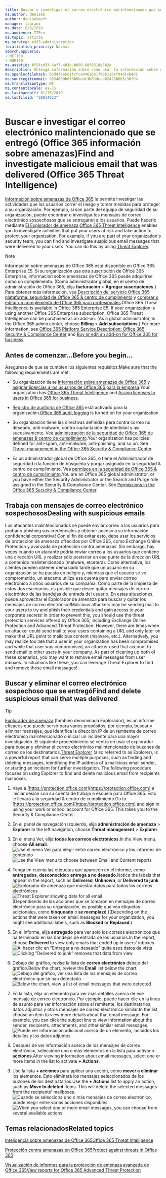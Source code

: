 ```yaml
---
title: Buscar e investigar el correo electrónico malintencionado que se entregó (Office 365 información sobre amenazas)
ms.author: deniseb
author: denisebmsft
manager: laurawi
ms.date: 8/6/2018
ms.audience: ITPro
ms.topic: article
ms.service: o365-administration
localization_priority: Normal
search.appverid:
- MET150
- MOE150
ms.assetid: 8f54cd33-4af7-4d1b-b800-68f8818e5b2a
description: Obtenga información sobre cómo usar la información sobre amenazas para buscar e investigar el correo electrónico malintencionado.
ms.openlocfilehash: b6d4f8a5d1fcfce4461b91796b1264f94d1eb4d1
ms.sourcegitcommit: 9034809b6f308bedc3b8ddcca8242586b5c30f94
ms.translationtype: MT
ms.contentlocale: es-ES
ms.lasthandoff: 01/15/2019
ms.locfileid: "28014922"
---
```

# <a name="find-and-investigate-malicious-email-that-was-delivered-office-365-threat-intelligence"></a><span data-ttu-id="9d6e9-103">Buscar e investigar el correo electrónico malintencionado que se entregó (Office 365 información sobre amenazas)</span><span class="sxs-lookup"><span data-stu-id="9d6e9-103">Find and investigate malicious email that was delivered (Office 365 Threat Intelligence)</span></span>

<span data-ttu-id="9d6e9-p101">[Información sobre amenazas de Office 365](office-365-ti.md) le permite investigar las actividades que los usuarios correr el riesgo y tomar medidas para proteger a su organización. Por ejemplo, si son parte del equipo de seguridad de su organización, puede encontrar e investigar los mensajes de correo electrónico sospechosos que se entregaron a los usuarios. Puede hacerlo mediante [El Explorador de amenaza](get-started-with-ti.md#threat-explorer).</span><span class="sxs-lookup"><span data-stu-id="9d6e9-p101">[Office 365 Threat Intelligence](office-365-ti.md) enables you to investigate activities that put your users at risk and take action to protect your organization. For example, if you are part of your organization's security team, you can find and investigate suspicious email messages that were delivered to your users. You can do this by using [Threat Explorer](get-started-with-ti.md#threat-explorer).</span></span>
  
> [!NOTE]
> <span data-ttu-id="9d6e9-p102">Información sobre amenazas de Office 365 está disponible en Office 365 Enterprise E5. Si su organización usa otra suscripción de Office 365 Enterprise, información sobre amenazas de Office 365 puede adquirirse como un complemento. (Como administrador global, en el centro de administración de Office 365, elija **facturación** \> **Agregar suscripciones**.) Para obtener más información, vea [Descripción del servicio Office 365 plataforma: seguridad de Office 365 &amp; centro de cumplimiento](https://technet.microsoft.com/en-us/library/dn933793.aspx) y [comprar o editar un complemento de Office 365 para profesionales](https://support.office.com/article/4e7b57d6-b93b-457d-aecd-0ea58bff07a6).</span><span class="sxs-lookup"><span data-stu-id="9d6e9-p102">Office 365 Threat Intelligence is available in Office 365 Enterprise E5. If your organization is using another Office 365 Enterprise subscription, Office 365 Threat Intelligence can be purchased as an add-on. (As a global administrator, in the Office 365 admin center, choose **Billing** \> **Add subscriptions**.) For more information, see [Office 365 Platform Service Description: Office 365 Security &amp; Compliance Center](https://technet.microsoft.com/en-us/library/dn933793.aspx) and [Buy or edit an add-on for Office 365 for business](https://support.office.com/article/4e7b57d6-b93b-457d-aecd-0ea58bff07a6).</span></span> 
  
## <a name="before-you-begin"></a><span data-ttu-id="9d6e9-110">Antes de comenzar...</span><span class="sxs-lookup"><span data-stu-id="9d6e9-110">Before you begin...</span></span>

<span data-ttu-id="9d6e9-111">Asegúrese de que se cumplen los siguientes requisitos:</span><span class="sxs-lookup"><span data-stu-id="9d6e9-111">Make sure that the following requirements are met:</span></span>
  
- <span data-ttu-id="9d6e9-112">Su organización tiene [Información sobre amenazas de Office 365](office-365-ti.md) y [asignar licencias a los usuarios de Office 365 para la empresa](https://support.office.com/article/997596b5-4173-4627-b915-36abac6786dc).</span><span class="sxs-lookup"><span data-stu-id="9d6e9-112">Your organization has [Office 365 Threat Intelligence](office-365-ti.md) and [Assign licenses to users in Office 365 for business](https://support.office.com/article/997596b5-4173-4627-b915-36abac6786dc).</span></span>
    
- <span data-ttu-id="9d6e9-113">[Registro de auditoría de Office 365](turn-audit-log-search-on-or-off.md) está activado para la organización.</span><span class="sxs-lookup"><span data-stu-id="9d6e9-113">[Office 365 audit logging](turn-audit-log-search-on-or-off.md) is turned on for your organization.</span></span> 
    
- <span data-ttu-id="9d6e9-p103">Su organización tiene las directivas definidas para contra correo no deseado, anti-malware, contra suplantación de identidad y así sucesivamente. Vea [administración de la seguridad de Office 365 de amenazas &amp; centro de cumplimiento](threat-management.md).</span><span class="sxs-lookup"><span data-stu-id="9d6e9-p103">Your organization has policies defined for anti-spam, anti-malware, anti-phishing, and so on. See [Threat management in the Office 365 Security &amp; Compliance Center](threat-management.md).</span></span>
    
- <span data-ttu-id="9d6e9-p104">Es un administrador global de Office 365, o tiene el Administrador de seguridad o la función de búsqueda y purgar asignado en la seguridad &amp; centro de cumplimiento. Vea [permisos en la seguridad de Office 365 &amp; centro de cumplimiento](permissions-in-the-security-and-compliance-center.md).</span><span class="sxs-lookup"><span data-stu-id="9d6e9-p104">You are an Office 365 global administrator, or you have either the Security Administrator or the Search and Purge role assigned in the Security &amp; Compliance Center. See [Permissions in the Office 365 Security &amp; Compliance Center](permissions-in-the-security-and-compliance-center.md).</span></span>
    
## <a name="dealing-with-suspicious-emails"></a><span data-ttu-id="9d6e9-118">Trabaja con mensajes de correo electrónico sospechosos</span><span class="sxs-lookup"><span data-stu-id="9d6e9-118">Dealing with suspicious emails</span></span>

<span data-ttu-id="9d6e9-p105">Los atacantes malintencionados se puede enviar correo a los usuarios para probar y phishing sus credenciales y obtener acceso a su información confidencial corporativa! Con el fin de evitar esto, debe usar los servicios de protección de amenaza ofrecidos por Office 365, como Exchange Online Protection y avanzada de protección contra amenazas. Sin embargo, hay veces cuando un atacante podría enviar correo a los usuarios que contiene una dirección URL y realizar sólo posterior en ese punto de la dirección URL a contenido malintencionado (malware, etcetera). Como alternativa, los clientes pueden obtener demasiado tarde que un usuario en su organización se ha puesto en peligro y, mientras que el usuario se ve comprometido, un atacante utiliza esa cuenta para enviar correo electrónico a otros usuarios de su compañía. Como parte de la limpieza de estos dos escenarios, es posible que desee quitar mensajes de correo electrónico de las bandejas de entrada del usuario. En estas situaciones, puede aprovechar el Explorador de amenaza para buscar y quitar los mensajes de correo electrónico!</span><span class="sxs-lookup"><span data-stu-id="9d6e9-p105">Malicious attackers may be sending mail to your users to try and phish their credentials and gain access to your corporate secrets! In order to prevent this, you should use the threat protection services offered by Office 365, including Exchange Online Protection and Advanced Threat Protection. However, there are times when an attacker could send mail to your users containing a URL and only later on make that URL point to malicious content (malware, etc.). Alternatively, you may realize too late that a user in your organization has been compromised, and while that user was compromised, an attacker used that account to send email to other users in your company. As part of cleaning up both of these scenarios, you may want to remove email messages from user inboxes. In situations like these, you can leverage Threat Explorer to find and remove those email messages!</span></span>
  
## <a name="find-and-delete-suspicious-email-that-was-delivered"></a><span data-ttu-id="9d6e9-125">Buscar y eliminar el correo electrónico sospechoso que se entregó</span><span class="sxs-lookup"><span data-stu-id="9d6e9-125">Find and delete suspicious email that was delivered</span></span>

> [!TIP]
> <span data-ttu-id="9d6e9-p106">[Explorador de amenaza](get-started-with-ti.md#threat-explorer) (también denominada Explorador), es un informe eficaces que puede servir para varios propósitos, por ejemplo, buscar y eliminar mensajes, que identifica la dirección IP de un remitente de correo electrónico malintencionado o iniciar un incidente para una mayor investigación. El siguiente procedimiento se centra en usar el explorador para buscar y eliminar el correo electrónico malintencionado de buzones de correo de los destinatarios.</span><span class="sxs-lookup"><span data-stu-id="9d6e9-p106">[Threat Explorer](get-started-with-ti.md#threat-explorer) (also referred to as Explorer), is a powerful report that can serve multiple purposes, such as finding and deleting messages, identifying the IP address of a malicious email sender, or starting an incident for further investigation. The following procedure focuses on using Explorer to find and delete malicious email from recipients mailboxes.</span></span> 
  
1. <span data-ttu-id="9d6e9-p107">Vaya a [https://protection.office.com](https://protection.office.com) e iniciar sesión con su cuenta de trabajo o escuela para Office 365. Esto le llevará a la seguridad &amp; centro de cumplimiento.</span><span class="sxs-lookup"><span data-stu-id="9d6e9-p107">Go to [https://protection.office.com](https://protection.office.com) and sign in using your work or school account for Office 365. This takes you to the Security &amp; Compliance Center.</span></span> 
    
2. <span data-ttu-id="9d6e9-130">En el panel de navegación izquierdo, elija **administración de amenaza** \> **Explorer**.</span><span class="sxs-lookup"><span data-stu-id="9d6e9-130">In the left navigation, choose **Threat management** \> **Explorer**.</span></span>
    
3. <span data-ttu-id="9d6e9-131">En el menú Ver, elija **todos los correos electrónicos**.</span><span class="sxs-lookup"><span data-stu-id="9d6e9-131">In the View menu, choose **All email**.</span></span><br/><span data-ttu-id="9d6e9-132">![Use el menú Ver para elegir entre correo electrónico y los informes de contenido](media/d39013ff-93b6-42f6-bee5-628895c251c2.png)</span><span class="sxs-lookup"><span data-stu-id="9d6e9-132">![Use the View menu to choose between Email and Content reports](media/d39013ff-93b6-42f6-bee5-628895c251c2.png)</span></span>
  
4. <span data-ttu-id="9d6e9-133">Tenga en cuenta las etiquetas que aparecen en el informe, como **entregados**, **desconocido**o **entrega a no deseado**.</span><span class="sxs-lookup"><span data-stu-id="9d6e9-133">Notice the labels that appear in the report, such as **Delivered**, **Unknown**, or **Delivered to junk**.</span></span><br/><span data-ttu-id="9d6e9-134">![Explorador de amenaza que muestra datos para todos los correos electrónicos](media/208826ed-a85e-446f-b276-b5fdc312fbcb.png)</span><span class="sxs-lookup"><span data-stu-id="9d6e9-134">![Threat Explorer showing data for all email](media/208826ed-a85e-446f-b276-b5fdc312fbcb.png)</span></span><br/><span data-ttu-id="9d6e9-135">(Dependiendo de las acciones que se tomaron en mensajes de correo electrónico para su organización, es posible que vea etiquetas adicionales, como **bloqueado** o **se reemplazó**.)</span><span class="sxs-lookup"><span data-stu-id="9d6e9-135">(Depending on the actions that were taken on email messages for your organization, you might see additional labels, such as **Blocked** or **Replaced**.)</span></span>
    
5. <span data-ttu-id="9d6e9-136">En el informe, elija **entregado** para ver solo los correos electrónicos que ha terminado en las bandejas de entrada de los usuarios.</span><span class="sxs-lookup"><span data-stu-id="9d6e9-136">In the report, choose **Delivered** to view only emails that ended up in users' inboxes.</span></span><br/><span data-ttu-id="9d6e9-137">![Al hacer clic en "Entregar a no deseado" quita esos datos de vista](media/e6fb2e47-461e-4f6f-8c65-c331bd858758.png)</span><span class="sxs-lookup"><span data-stu-id="9d6e9-137">![Clicking "Delivered to junk" removes that data from view](media/e6fb2e47-461e-4f6f-8c65-c331bd858758.png)</span></span>
  
6. <span data-ttu-id="9d6e9-138">Debajo del gráfico, revise la lista de **correo electrónico** debajo del gráfico.</span><span class="sxs-lookup"><span data-stu-id="9d6e9-138">Below the chart, review the **Email** list below the chart.</span></span><br/><span data-ttu-id="9d6e9-139">![Debajo del gráfico, ver una lista de los mensajes de correo electrónico que se han detectado](media/dfb60590-1236-499d-97da-86c68621e2bc.png)</span><span class="sxs-lookup"><span data-stu-id="9d6e9-139">![Below the chart, view a list of email messages that were detected](media/dfb60590-1236-499d-97da-86c68621e2bc.png)</span></span>
  
7. <span data-ttu-id="9d6e9-p108">En la lista, elija un elemento para ver más detalles acerca de ese mensaje de correo electrónico. Por ejemplo, puede hacer clic en la línea de asunto para ver información sobre el remitente, los destinatarios, datos adjuntos y otros mensajes de correo electrónico similar.</span><span class="sxs-lookup"><span data-stu-id="9d6e9-p108">In the list, choose an item to view more details about that email message. For example, you can click the subject line to view information about the sender, recipients, attachments, and other similar email messages.</span></span><br/>![Puede ver información adicional acerca de un elemento, incluidos los detalles y los datos adjuntos](media/5a5707c3-d62a-4610-ae7b-900fff8708b2.png)
  
8. <span data-ttu-id="9d6e9-143">Después de ver información acerca de los mensajes de correo electrónico, seleccione uno o más elementos en la lista para activar **+ acciones**.</span><span class="sxs-lookup"><span data-stu-id="9d6e9-143">After viewing information about email messages, select one or more items in the list to activate **+ Actions**.</span></span>
    
9. <span data-ttu-id="9d6e9-p109">Use la lista **+ acciones** para aplicar una acción, como **mover a eliminar** los elementos. Esto eliminará los mensajes seleccionados de los buzones de los destinatarios.</span><span class="sxs-lookup"><span data-stu-id="9d6e9-p109">Use the **+ Actions** list to apply an action, such as **Move to deleted** items. This will delete the selected messages from the recipients' mailboxes.</span></span><br/><span data-ttu-id="9d6e9-146">![Cuando se selecciona uno o más mensajes de correo electrónico, puede elegir entre varias acciones disponibles](media/ef12e10c-60a7-4f66-8f76-68d77ae26de1.png)</span><span class="sxs-lookup"><span data-stu-id="9d6e9-146">![When you select one or more email messages, you can choose from several available actions](media/ef12e10c-60a7-4f66-8f76-68d77ae26de1.png)</span></span>
  
## <a name="related-topics"></a><span data-ttu-id="9d6e9-147">Temas relacionados</span><span class="sxs-lookup"><span data-stu-id="9d6e9-147">Related topics</span></span>

[<span data-ttu-id="9d6e9-148">Inteligencia sobre amenazas de Office 365</span><span class="sxs-lookup"><span data-stu-id="9d6e9-148">Office 365 Threat Intelligence</span></span>](office-365-ti.md)
  
[<span data-ttu-id="9d6e9-149">Protección contra amenazas en Office 365</span><span class="sxs-lookup"><span data-stu-id="9d6e9-149">Protect against threats in Office 365</span></span>](protect-against-threats.md)
  
[<span data-ttu-id="9d6e9-150">Visualización de informes para la protección de amenaza avanzada de Office 365</span><span class="sxs-lookup"><span data-stu-id="9d6e9-150">View reports for Office 365 Advanced Threat Protection</span></span>](view-reports-for-atp.md)
  

